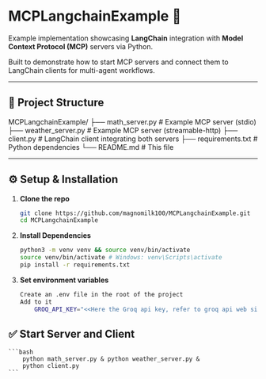 # MCPLangchainExample 🚀

Example implementation showcasing **LangChain** integration with **Model Context Protocol (MCP)** servers via Python.

Built to demonstrate how to start MCP servers and connect them to LangChain clients for multi-agent workflows.

---

## 📁 Project Structure

MCPLangchainExample/
├── math_server.py # Example MCP server (stdio)
├── weather_server.py # Example MCP server (streamable-http)
├── client.py # LangChain client integrating both servers
├── requirements.txt # Python dependencies
└── README.md # This file

---

## ⚙️ Setup & Installation

1. **Clone the repo**

   ```bash
   git clone https://github.com/magnomilk100/MCPLangchainExample.git
   cd MCPLangchainExample
   ```

2. **Install Dependencies**

   ```bash
   python3 -m venv venv && source venv/bin/activate
   source venv/bin/activate # Windows: venv\Scripts\activate
   pip install -r requirements.txt
   ```

3. **Set environment variables**
   ```bash
   Create an .env file in the root of the project
   Add to it
       GROQ_API_KEY="<<Here the Groq api key, refer to groq api web site to get it>>"
   ```

## ✅ Start Server and Client

    ```bash
        python math_server.py & python weather_server.py &
        python client.py
    ```
